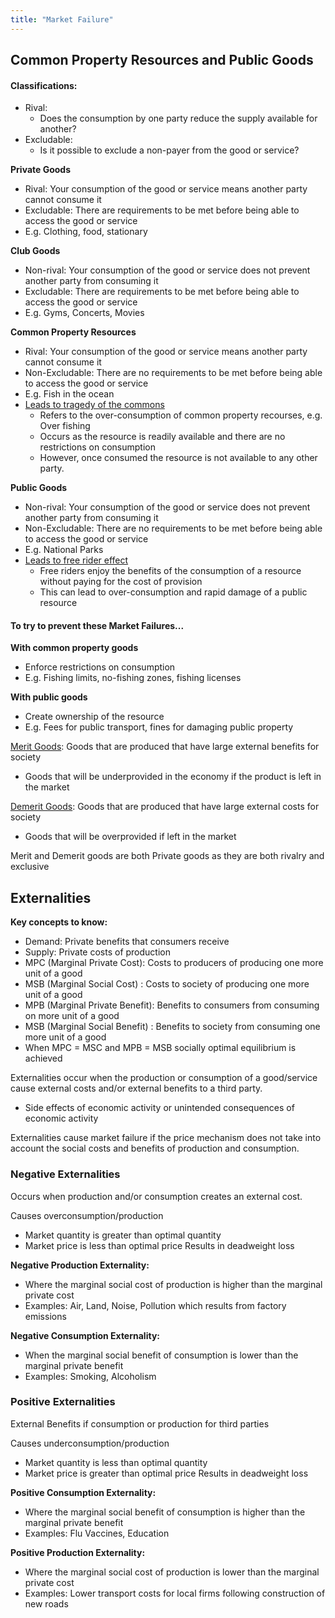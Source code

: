 ```yaml
---
title: "Market Failure"
---
```


## Common Property Resources and Public Goods

#### **Classifications:**
-   Rival:
	-   Does the consumption by one party reduce the supply available for another?
-   Excludable:
	-   Is it possible to exclude a non-payer from the good or service?

**Private Goods**
-   Rival: Your consumption of the good or service means another party cannot consume it
-   Excludable: There are requirements to be met before being able to access the good or service
-   E.g. Clothing, food, stationary

**Club Goods**
-   Non-rival: Your consumption of the good or service does not prevent another party from consuming it
-   Excludable: There are requirements to be met before being able to access the good or service
-   E.g. Gyms, Concerts, Movies

**Common Property Resources**
-   Rival: Your consumption of the good or service means another party cannot consume it
-   Non-Excludable: There are no requirements to be met before being able to access the good or service
-   E.g. Fish in the ocean
-   <u>Leads to tragedy of the commons</u>
	-   Refers to the over-consumption of common property recourses, e.g. Over fishing
	-   Occurs as the resource is readily available and there are no restrictions on consumption
	-   However, once consumed the resource is not available to any other party.

**Public Goods**
-   Non-rival: Your consumption of the good or service does not prevent another party from consuming it
-   Non-Excludable: There are no requirements to be met before being able to access the good or service
-   E.g. National Parks
-   <u>Leads to free rider effect</u>
	-   Free riders enjoy the benefits of the consumption of a resource without paying for the cost of provision
	-   This can lead to over-consumption and rapid damage of a public resource


#### To try to prevent these Market Failures...

**With common property goods**
-   Enforce restrictions on consumption
-   E.g. Fishing limits, no-fishing zones, fishing licenses

**With public goods**
-   Create ownership of the resource
-   E.g. Fees for public transport, fines for damaging public property


<u>Merit Goods</u>: Goods that are produced that have large external benefits for society
-   Goods that will be underprovided in the economy if the product is left in the market

<u>Demerit Goods</u>: Goods that are produced that have large external costs for society
-   Goods that will be overprovided if left in the market

Merit and Demerit goods are both Private goods as they are both rivalry and exclusive



## Externalities

**Key concepts to know:**
-   Demand: Private benefits that consumers receive
-   Supply: Private costs of production
-   MPC (Marginal Private Cost): Costs to producers of producing one more unit of a good
-   MSB (Marginal Social Cost) : Costs to society of producing one more unit of a good
-   MPB (Marginal Private Benefit): Benefits to consumers from consuming on more unit of a good
-   MSB (Marginal Social Benefit) : Benefits to society from consuming one more unit of a good
-   When MPC = MSC and MPB = MSB socially optimal equilibrium is achieved

Externalities occur when the production or consumption of a good/service cause external costs and/or external benefits to a third party.
-   Side effects of economic activity or unintended consequences of economic activity

Externalities cause market failure if the price mechanism does not take into account the social costs and benefits of production and consumption.


### Negative Externalities

Occurs when production and/or consumption creates an external cost.

Causes overconsumption/production
-   Market quantity is greater than optimal quantity
-   Market price is less than optimal price
Results in deadweight loss

**Negative Production Externality:**
-   Where the marginal social cost of production is higher than the marginal private cost
-   Examples: Air, Land, Noise, Pollution which results from factory emissions

**Negative Consumption Externality:**
-   When the marginal social benefit of consumption is lower than the marginal private benefit
-   Examples: Smoking, Alcoholism


### Positive Externalities

External Benefits if consumption or production for third parties

Causes underconsumption/production
-   Market quantity is less than optimal quantity
-   Market price is greater than optimal price
Results in deadweight loss

**Positive Consumption Externality:**
-   Where the marginal social benefit of consumption is higher than the marginal private benefit
-   Examples: Flu Vaccines, Education

**Positive Production Externality:**
-   Where the marginal social cost of production is lower than the marginal private cost
-   Examples: Lower transport costs for local firms following construction of new roads